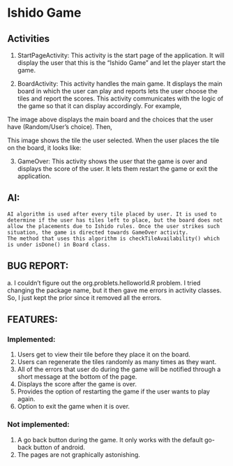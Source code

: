 # Ishido Game
## Activities
1.	StartPageActivity:
This activity is the start page of the application. It will display the user that this is the “Ishido Game” and let the player start the game.
 
2.	BoardActivity:
This activity handles the main game. It displays the main board in which the user can play and reports lets the user choose the tiles and report the scores. This activity communicates with the logic of the game so that it can display accordingly. For example,
 
The image above displays the main board and the choices that the user have (Random/User’s choice). Then,
 
This image shows the tile the user selected. When the user places the tile on the board, it looks like:
 
3.	GameOver:
This activity shows the user that the game is over and displays the score of the user. It lets them restart the game or exit the application.
 
## AI:
	AI algorithm is used after every tile placed by user. It is used to determine if the user has tiles left to place, but the board does not allow the placements due to Ishido rules. Once the user strikes such situation, the game is directed towards GameOver activity.
	The method that uses this algorithm is checkTileAvailability() which is under isDone() in Board class.

## BUG REPORT:
a.	I couldn’t figure out the org.problets.helloworld.R problem. I tried changing the package name, but it then gave me errors in activity classes. So, I just kept the prior since it removed all the errors.

## FEATURES:
###	Implemented:
1.	Users get to view their tile before they place it on the board.
2.	Users can regenerate the tiles randomly as many times as they want.
3.	All of the errors that user do during the game will be notified through a short message at the bottom of the page.
4.	Displays the score after the game is over.
5.	Provides the option of restarting the game if the user wants to play again.
6.	Option to exit the game when it is over.

###	Not implemented:
1.	A go back button during the game. It only works with the default go-back button of android.
2.	The pages are not graphically astonishing.
